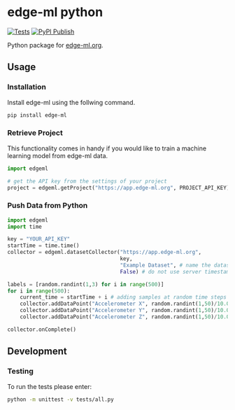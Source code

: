 # edge-ml python
[![Tests](https://github.com/edge-ml/python/actions/workflows/tests.yml/badge.svg)](https://github.com/edge-ml/python/actions/workflows/tests.yml)
[![PyPI Publish](https://github.com/edge-ml/python/actions/workflows/PyPIPublish.yml/badge.svg)](https://github.com/edge-ml/python/actions/workflows/PyPIPublish.yml)

Python package for [edge-ml.org](https://edge-ml.org).

## Usage
### Installation
Install edge-ml using the follwing command.
```bash
pip install edge-ml
```

### Retrieve Project
This functionality comes in handy if you would like to train a machine learning model from edge-ml data.
```python
import edgeml

# get the API key from the settings of your project
project = edgeml.getProject("https://app.edge-ml.org", PROJECT_API_KEY) 
```

### Push Data from Python
```python
import edgeml
import time

key = "YOUR_API_KEY"
startTime = time.time()
collector = edgeml.datasetCollector("https://app.edge-ml.org",
                                    key,
                                    "Example Dataset", # name the dataset you would like to upload
                                    False) # do not use server timestamps

labels = [random.randint(1,3) for i in range(500)]
for i in range(500):
    current_time = startTime + i # adding samples at random time steps
    collector.addDataPoint("Accelerometer X", random.randint(1,50)/10.0, current_time) 
    collector.addDataPoint("Accelerometer Y", random.randint(1,50)/10.0, current_time) 
    collector.addDataPoint("Accelerometer Z", random.randint(1,50)/10.0, current_time) 

collector.onComplete()
```

## Development
### Testing
To run the tests please enter:

```bash
python -m unittest -v tests/all.py
```

